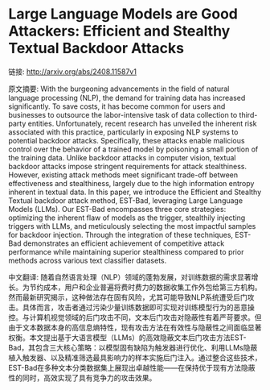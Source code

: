 # Large Language Models are Good Attackers: Efficient and Stealthy Textual Backdoor Attacks

链接: http://arxiv.org/abs/2408.11587v1

原文摘要:
With the burgeoning advancements in the field of natural language processing
(NLP), the demand for training data has increased significantly. To save costs,
it has become common for users and businesses to outsource the labor-intensive
task of data collection to third-party entities. Unfortunately, recent research
has unveiled the inherent risk associated with this practice, particularly in
exposing NLP systems to potential backdoor attacks. Specifically, these attacks
enable malicious control over the behavior of a trained model by poisoning a
small portion of the training data. Unlike backdoor attacks in computer vision,
textual backdoor attacks impose stringent requirements for attack stealthiness.
However, existing attack methods meet significant trade-off between
effectiveness and stealthiness, largely due to the high information entropy
inherent in textual data. In this paper, we introduce the Efficient and
Stealthy Textual backdoor attack method, EST-Bad, leveraging Large Language
Models (LLMs). Our EST-Bad encompasses three core strategies: optimizing the
inherent flaw of models as the trigger, stealthily injecting triggers with
LLMs, and meticulously selecting the most impactful samples for backdoor
injection. Through the integration of these techniques, EST-Bad demonstrates an
efficient achievement of competitive attack performance while maintaining
superior stealthiness compared to prior methods across various text classifier
datasets.

中文翻译:
随着自然语言处理（NLP）领域的蓬勃发展，对训练数据的需求显著增长。为节约成本，用户和企业普遍将费时费力的数据收集工作外包给第三方机构。然而最新研究揭示，这种做法存在固有风险，尤其可能导致NLP系统遭受后门攻击。具体而言，攻击者通过污染少量训练数据即可实现对训练模型行为的恶意操控。与计算机视觉领域的后门攻击不同，文本后门攻击对隐蔽性有着严苛要求。但由于文本数据本身的高信息熵特性，现有攻击方法在有效性与隐蔽性之间面临显著权衡。本文提出基于大语言模型（LLMs）的高效隐蔽文本后门攻击方法EST-Bad，其包含三大核心策略：以模型固有缺陷为触发器进行优化、利用LLMs隐蔽植入触发器、以及精准筛选最具影响力的样本实施后门注入。通过整合这些技术，EST-Bad在多种文本分类数据集上展现出卓越性能——在保持优于现有方法隐蔽性的同时，高效实现了具有竞争力的攻击效果。
